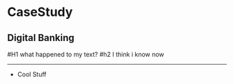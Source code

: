 # CaseStudy

## Digital Banking
#H1 what happened to my text?
#h2 I think i know now

---

* Cool Stuff

